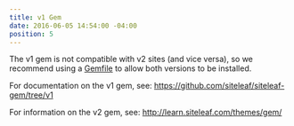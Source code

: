 ```yaml
---
title: v1 Gem
date: 2016-06-05 14:54:00 -04:00
position: 5
---
```


The v1 gem is not compatible with v2 sites (and vice versa), so we recommend using a [Gemfile](http://bundler.io/gemfile.html) to allow both versions to be installed.

For documentation on the v1 gem, see: <https://github.com/siteleaf/siteleaf-gem/tree/v1>

For information on the v2 gem, see: <http://learn.siteleaf.com/themes/gem/>